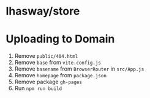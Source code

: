 # Ihasway/store


# Uploading to Domain
1. Remove `public/404.html`
2. Remove `base` from `vite.config.js`
3. Remove `basename` from `BrowserRouter` in `src/App.js`
4. Remove `homepage` from `package.json`
5. Remove package `gh-pages`
6. Run `npm run build`
